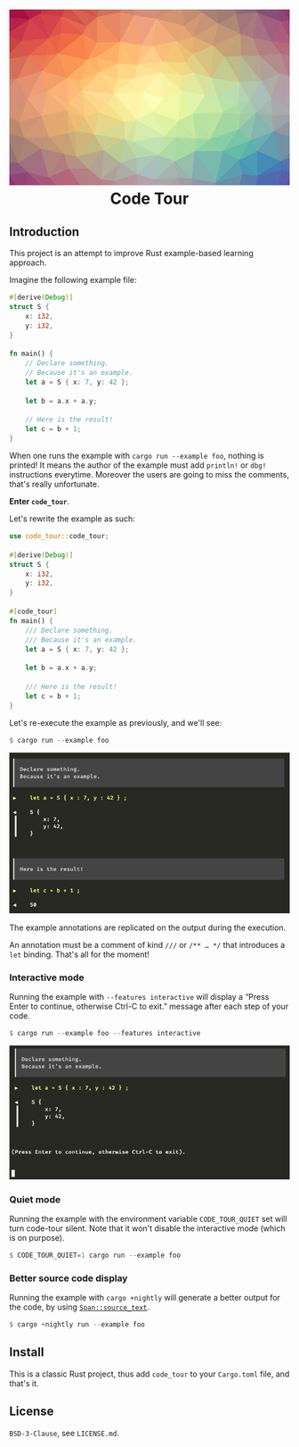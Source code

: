 <h1 align="center">
  <img src="./doc/logo.png" alt="Logo, just triangles" /><br />
  Code Tour
</h1>

## Introduction

This project is an attempt to improve Rust example-based learning
approach.

Imagine the following example file:

```rust
#[derive(Debug)]
struct S {
    x: i32,
    y: i32,
}

fn main() {
    // Declare something.
    // Because it's an example.
    let a = S { x: 7, y: 42 };

    let b = a.x + a.y;

    // Here is the result!
    let c = b + 1;
}
```

When one runs the example with `cargo run --example foo`, nothing is
printed!  It means the author of the example must add `println!` or
`dbg!` instructions everytime. Moreover the users are going to miss
the comments, that's really unfortunate.

**Enter `code_tour`**.

Let's rewrite the example as such:

```rust
use code_tour::code_tour;

#[derive(Debug)]
struct S {
    x: i32,
    y: i32,
}

#[code_tour]
fn main() {
    /// Declare something.
    /// Because it's an example.
    let a = S { x: 7, y: 42 };

    let b = a.x + a.y;

    /// Here is the result!
    let c = b + 1;
}
```

Let's re-execute the example as previously, and we'll see:

```rust
$ cargo run --example foo
```

![cargo run example](./doc/cargo_run_example.png)

The example annotations are replicated on the output during the
execution.

An annotation must be a comment of kind `///` or `/** … */` that
introduces a `let` binding. That's all for the moment!

### Interactive mode

Running the example with `--features interactive` will display a
“Press Enter to continue, otherwise Ctrl-C to exit.” message after
each step of your code.

```rust
$ cargo run --example foo --features interactive
```

![cargo run example interactive](./doc/cargo_run_example_interactive.png)

### Quiet mode

Running the example with the environment variable `CODE_TOUR_QUIET`
set will turn code-tour silent. Note that it won't disable the
interactive mode (which is on purpose).

```rust
$ CODE_TOUR_QUIET=1 cargo run --example foo
```

### Better source code display

Running the example with `cargo +nightly` will generate a better
output for the code, by using
[`Span::source_text`](https://doc.rust-lang.org/proc_macro/struct.Span.html#method.source_text).

```rust
$ cargo +nightly run --example foo
```

## Install

This is a classic Rust project, thus add `code_tour` to your
`Cargo.toml` file, and that's it.

## License

`BSD-3-Clause`, see `LICENSE.md`.

